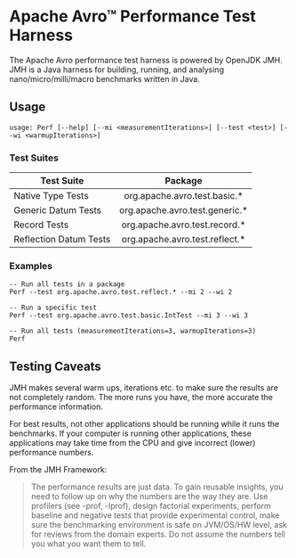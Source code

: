 # Apache Avro™ Performance Test Harness

The Apache Avro performance test harness is powered by OpenJDK JMH. JMH is a Java harness for building, running, and analysing nano/micro/milli/macro benchmarks written in Java.

## Usage

```
usage: Perf [--help] [--mi <measurementIterations>] [--test <test>] [--wi <warmupIterations>]

```

### Test Suites

| Test Suite             | Package                        |
| ---------------------- |:------------------------------:|
| Native Type Tests      | org.apache.avro.test.basic.*   |
| Generic Datum Tests    | org.apache.avro.test.generic.* |
| Record Tests           | org.apache.avro.test.record.*  |
| Reflection Datum Tests | org.apache.avro.test.reflect.* |


### Examples

```
-- Run all tests in a package
Perf --test org.apache.avro.test.reflect.* --mi 2 --wi 2

-- Run a specific test
Perf --test org.apache.avro.test.basic.IntTest --mi 3 --wi 3

-- Run all tests (measurementIterations=3, warmupIterations=3)
Perf
```

## Testing Caveats

JMH makes several warm ups, iterations etc. to make sure the results are not completely random. The more runs you have, the more accurate the performance information.

For best results, not other applications should be running while it runs the benchmarks. If your computer is running other applications, these applications may take time from the CPU and give incorrect (lower) performance numbers.

From the JMH Framework:

> The performance results are just data. To gain reusable insights, you need to follow up on
> why the numbers are the way they are. Use profilers (see -prof, -lprof), design factorial
> experiments, perform baseline and negative tests that provide experimental control, make
> sure the benchmarking environment is safe on JVM/OS/HW level, ask for reviews from the
> domain experts. Do not assume the numbers tell you what you want them to tell.